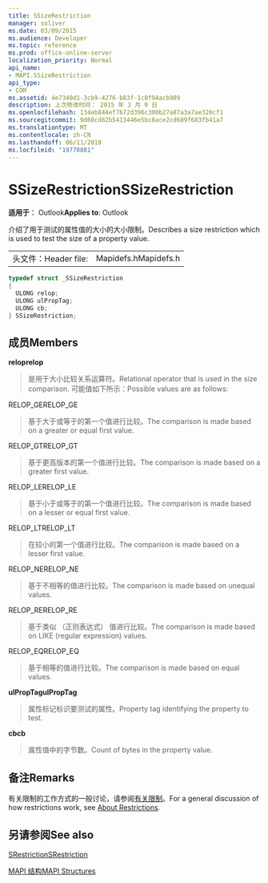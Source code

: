 ```yaml
---
title: SSizeRestriction
manager: soliver
ms.date: 03/09/2015
ms.audience: Developer
ms.topic: reference
ms.prod: office-online-server
localization_priority: Normal
api_name:
- MAPI.SSizeRestriction
api_type:
- COM
ms.assetid: 4e7340d1-3cb9-4276-b83f-1c8f94acb909
description: 上次修改时间： 2015 年 3 月 9 日
ms.openlocfilehash: 134eb844ef7b72d396c300b27a87a3a7ae320cf1
ms.sourcegitcommit: 9d60cd82b5413446e5bc8ace2cd689f683fb41a7
ms.translationtype: MT
ms.contentlocale: zh-CN
ms.lasthandoff: 06/11/2018
ms.locfileid: "19778881"
---
```

# <a name="ssizerestriction"></a><span data-ttu-id="10a1f-103">SSizeRestriction</span><span class="sxs-lookup"><span data-stu-id="10a1f-103">SSizeRestriction</span></span>

  
  
<span data-ttu-id="10a1f-104">**适用于**： Outlook</span><span class="sxs-lookup"><span data-stu-id="10a1f-104">**Applies to**: Outlook</span></span> 
  
<span data-ttu-id="10a1f-105">介绍了用于测试的属性值的大小的大小限制。</span><span class="sxs-lookup"><span data-stu-id="10a1f-105">Describes a size restriction which is used to test the size of a property value.</span></span> 
  
|||
|:-----|:-----|
|<span data-ttu-id="10a1f-106">头文件：</span><span class="sxs-lookup"><span data-stu-id="10a1f-106">Header file:</span></span>  <br/> |<span data-ttu-id="10a1f-107">Mapidefs.h</span><span class="sxs-lookup"><span data-stu-id="10a1f-107">Mapidefs.h</span></span>  <br/> |
   
```cpp
typedef struct _SSizeRestriction
{
  ULONG relop;
  ULONG ulPropTag;
  ULONG cb;
} SSizeRestriction;

```

## <a name="members"></a><span data-ttu-id="10a1f-108">成员</span><span class="sxs-lookup"><span data-stu-id="10a1f-108">Members</span></span>

 <span data-ttu-id="10a1f-109">**relop**</span><span class="sxs-lookup"><span data-stu-id="10a1f-109">**relop**</span></span>
  
> <span data-ttu-id="10a1f-110">是用于大小比较关系运算符。</span><span class="sxs-lookup"><span data-stu-id="10a1f-110">Relational operator that is used in the size comparison.</span></span> <span data-ttu-id="10a1f-111">可能值如下所示：</span><span class="sxs-lookup"><span data-stu-id="10a1f-111">Possible values are as follows:</span></span> 
    
<span data-ttu-id="10a1f-112">RELOP_GE</span><span class="sxs-lookup"><span data-stu-id="10a1f-112">RELOP_GE</span></span> 
  
> <span data-ttu-id="10a1f-113">基于大于或等于的第一个值进行比较。</span><span class="sxs-lookup"><span data-stu-id="10a1f-113">The comparison is made based on a greater or equal first value.</span></span>
    
<span data-ttu-id="10a1f-114">RELOP_GT</span><span class="sxs-lookup"><span data-stu-id="10a1f-114">RELOP_GT</span></span> 
  
> <span data-ttu-id="10a1f-115">基于更高版本的第一个值进行比较。</span><span class="sxs-lookup"><span data-stu-id="10a1f-115">The comparison is made based on a greater first value.</span></span>
    
<span data-ttu-id="10a1f-116">RELOP_LE</span><span class="sxs-lookup"><span data-stu-id="10a1f-116">RELOP_LE</span></span> 
  
> <span data-ttu-id="10a1f-117">基于小于或等于的第一个值进行比较。</span><span class="sxs-lookup"><span data-stu-id="10a1f-117">The comparison is made based on a lesser or equal first value.</span></span>
    
<span data-ttu-id="10a1f-118">RELOP_LT</span><span class="sxs-lookup"><span data-stu-id="10a1f-118">RELOP_LT</span></span> 
  
> <span data-ttu-id="10a1f-119">在较小的第一个值进行比较。</span><span class="sxs-lookup"><span data-stu-id="10a1f-119">The comparison is made based on a lesser first value.</span></span>
    
<span data-ttu-id="10a1f-120">RELOP_NE</span><span class="sxs-lookup"><span data-stu-id="10a1f-120">RELOP_NE</span></span> 
  
> <span data-ttu-id="10a1f-121">基于不相等的值进行比较。</span><span class="sxs-lookup"><span data-stu-id="10a1f-121">The comparison is made based on unequal values.</span></span>
    
<span data-ttu-id="10a1f-122">RELOP_RE</span><span class="sxs-lookup"><span data-stu-id="10a1f-122">RELOP_RE</span></span> 
  
> <span data-ttu-id="10a1f-123">基于类似 （正则表达式） 值进行比较。</span><span class="sxs-lookup"><span data-stu-id="10a1f-123">The comparison is made based on LIKE (regular expression) values.</span></span>
    
<span data-ttu-id="10a1f-124">RELOP_EQ</span><span class="sxs-lookup"><span data-stu-id="10a1f-124">RELOP_EQ</span></span> 
  
> <span data-ttu-id="10a1f-125">基于相等的值进行比较。</span><span class="sxs-lookup"><span data-stu-id="10a1f-125">The comparison is made based on equal values.</span></span>
    
 <span data-ttu-id="10a1f-126">**ulPropTag**</span><span class="sxs-lookup"><span data-stu-id="10a1f-126">**ulPropTag**</span></span>
  
> <span data-ttu-id="10a1f-127">属性标记标识要测试的属性。</span><span class="sxs-lookup"><span data-stu-id="10a1f-127">Property tag identifying the property to test.</span></span>
    
 <span data-ttu-id="10a1f-128">**cb**</span><span class="sxs-lookup"><span data-stu-id="10a1f-128">**cb**</span></span>
  
> <span data-ttu-id="10a1f-129">属性值中的字节数。</span><span class="sxs-lookup"><span data-stu-id="10a1f-129">Count of bytes in the property value.</span></span>
    
## <a name="remarks"></a><span data-ttu-id="10a1f-130">备注</span><span class="sxs-lookup"><span data-stu-id="10a1f-130">Remarks</span></span>

<span data-ttu-id="10a1f-131">有关限制的工作方式的一般讨论，请参阅[有关限制](about-restrictions.md)。</span><span class="sxs-lookup"><span data-stu-id="10a1f-131">For a general discussion of how restrictions work, see [About Restrictions](about-restrictions.md).</span></span> 
  
## <a name="see-also"></a><span data-ttu-id="10a1f-132">另请参阅</span><span class="sxs-lookup"><span data-stu-id="10a1f-132">See also</span></span>



[<span data-ttu-id="10a1f-133">SRestriction</span><span class="sxs-lookup"><span data-stu-id="10a1f-133">SRestriction</span></span>](srestriction.md)


[<span data-ttu-id="10a1f-134">MAPI 结构</span><span class="sxs-lookup"><span data-stu-id="10a1f-134">MAPI Structures</span></span>](mapi-structures.md)

